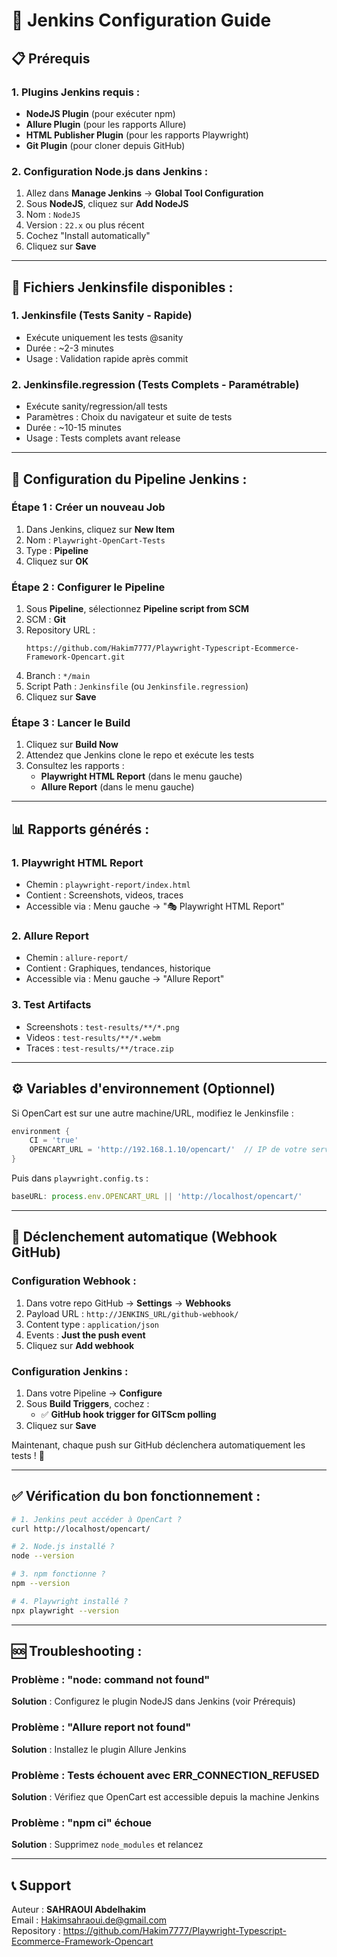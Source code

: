 # 🚀 Jenkins Configuration Guide

## 📋 Prérequis

### 1. Plugins Jenkins requis :
- **NodeJS Plugin** (pour exécuter npm)
- **Allure Plugin** (pour les rapports Allure)
- **HTML Publisher Plugin** (pour les rapports Playwright)
- **Git Plugin** (pour cloner depuis GitHub)

### 2. Configuration Node.js dans Jenkins :
1. Allez dans **Manage Jenkins** → **Global Tool Configuration**
2. Sous **NodeJS**, cliquez sur **Add NodeJS**
3. Nom : `NodeJS`
4. Version : `22.x` ou plus récent
5. Cochez "Install automatically"
6. Cliquez sur **Save**

---

## 📂 Fichiers Jenkinsfile disponibles :

### 1. **Jenkinsfile** (Tests Sanity - Rapide)
- Exécute uniquement les tests @sanity
- Durée : ~2-3 minutes
- Usage : Validation rapide après commit

### 2. **Jenkinsfile.regression** (Tests Complets - Paramétrable)
- Exécute sanity/regression/all tests
- Paramètres : Choix du navigateur et suite de tests
- Durée : ~10-15 minutes
- Usage : Tests complets avant release

---

## 🔧 Configuration du Pipeline Jenkins :

### Étape 1 : Créer un nouveau Job
1. Dans Jenkins, cliquez sur **New Item**
2. Nom : `Playwright-OpenCart-Tests`
3. Type : **Pipeline**
4. Cliquez sur **OK**

### Étape 2 : Configurer le Pipeline
1. Sous **Pipeline**, sélectionnez **Pipeline script from SCM**
2. SCM : **Git**
3. Repository URL : 
   ```
   https://github.com/Hakim7777/Playwright-Typescript-Ecommerce-Framework-Opencart.git
   ```
4. Branch : `*/main`
5. Script Path : `Jenkinsfile` (ou `Jenkinsfile.regression`)
6. Cliquez sur **Save**

### Étape 3 : Lancer le Build
1. Cliquez sur **Build Now**
2. Attendez que Jenkins clone le repo et exécute les tests
3. Consultez les rapports :
   - **Playwright HTML Report** (dans le menu gauche)
   - **Allure Report** (dans le menu gauche)

---

## 📊 Rapports générés :

### 1. **Playwright HTML Report**
- Chemin : `playwright-report/index.html`
- Contient : Screenshots, videos, traces
- Accessible via : Menu gauche → "🎭 Playwright HTML Report"

### 2. **Allure Report**
- Chemin : `allure-report/`
- Contient : Graphiques, tendances, historique
- Accessible via : Menu gauche → "Allure Report"

### 3. **Test Artifacts**
- Screenshots : `test-results/**/*.png`
- Videos : `test-results/**/*.webm`
- Traces : `test-results/**/trace.zip`

---

## ⚙️ Variables d'environnement (Optionnel)

Si OpenCart est sur une autre machine/URL, modifiez le Jenkinsfile :

```groovy
environment {
    CI = 'true'
    OPENCART_URL = 'http://192.168.1.10/opencart/'  // IP de votre serveur OpenCart
}
```

Puis dans `playwright.config.ts` :
```typescript
baseURL: process.env.OPENCART_URL || 'http://localhost/opencart/'
```

---

## 🔄 Déclenchement automatique (Webhook GitHub)

### Configuration Webhook :
1. Dans votre repo GitHub → **Settings** → **Webhooks**
2. Payload URL : `http://JENKINS_URL/github-webhook/`
3. Content type : `application/json`
4. Events : **Just the push event**
5. Cliquez sur **Add webhook**

### Configuration Jenkins :
1. Dans votre Pipeline → **Configure**
2. Sous **Build Triggers**, cochez :
   - ✅ **GitHub hook trigger for GITScm polling**
3. Cliquez sur **Save**

Maintenant, chaque push sur GitHub déclenchera automatiquement les tests ! 🎉

---

## ✅ Vérification du bon fonctionnement :

```bash
# 1. Jenkins peut accéder à OpenCart ?
curl http://localhost/opencart/

# 2. Node.js installé ?
node --version

# 3. npm fonctionne ?
npm --version

# 4. Playwright installé ?
npx playwright --version
```

---

## 🆘 Troubleshooting :

### Problème : "node: command not found"
**Solution** : Configurez le plugin NodeJS dans Jenkins (voir Prérequis)

### Problème : "Allure report not found"
**Solution** : Installez le plugin Allure Jenkins

### Problème : Tests échouent avec ERR_CONNECTION_REFUSED
**Solution** : Vérifiez que OpenCart est accessible depuis la machine Jenkins

### Problème : "npm ci" échoue
**Solution** : Supprimez `node_modules` et relancez

---

## 📞 Support

Auteur : **SAHRAOUI Abdelhakim**  
Email : Hakimsahraoui.de@gmail.com  
Repository : https://github.com/Hakim7777/Playwright-Typescript-Ecommerce-Framework-Opencart

